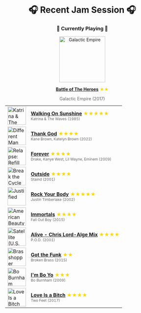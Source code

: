 <div align='center'>

# 🎧 Recent Jam Session 🎧

<h3>🎵 Currently Playing 🎵</h3>

<a href="https://open.spotify.com/track/1CirS5cREBtJy71CLQyKmb"><img src="https://i.scdn.co/image/ab67616d0000b273763eb7add2bfa7483ef9cb28" width="150" height="150" alt="Galactic Empire" /></a>

<b><a href="https://open.spotify.com/track/1CirS5cREBtJy71CLQyKmb">Battle of The Heroes</a></b><span style="color: gold;"> ★★</span>

<span style="color: #666;">Galactic Empire (2017)</span>

<table style='margin: 0 auto; max-width: 550px;'>
<tr>
<td width="60"><a href="https://open.spotify.com/track/05wIrZSwuaVWhcv5FfqeH0"><img src="https://i.scdn.co/image/ab67616d0000b273eafaf556eda644a745d0144d" width="60" height="60" alt="Katrina & The Waves" /></a></td>
<td><b><a href="https://open.spotify.com/track/05wIrZSwuaVWhcv5FfqeH0">Walking On Sunshine</a></b> <span style="color: gold;"> ★★★★★</span><br><span style="font-size: 12px; color: #666;">Katrina & The Waves (1985)</span></td>
</tr>
<tr>
<td width="60"><a href="https://open.spotify.com/track/1brnLTvarI9D1hLP6z2Ar8"><img src="https://i.scdn.co/image/ab67616d0000b2733b7c6c5af0af9fc1a9714b36" width="60" height="60" alt="Different Man" /></a></td>
<td><b><a href="https://open.spotify.com/track/1brnLTvarI9D1hLP6z2Ar8">Thank God</a></b> <span style="color: gold;"> ★★★★</span><br><span style="font-size: 12px; color: #666;">Kane Brown, Katelyn Brown (2022)</span></td>
</tr>
<tr>
<td width="60"><a href="https://open.spotify.com/track/5UsLjwBaTHBX4ektWIr4XX"><img src="https://i.scdn.co/image/ab67616d0000b273506c4cc93e5a6234164125e1" width="60" height="60" alt="Relapse: Refill" /></a></td>
<td><b><a href="https://open.spotify.com/track/5UsLjwBaTHBX4ektWIr4XX">Forever</a></b> <span style="color: gold;"> ★★★★</span><br><span style="font-size: 12px; color: #666;">Drake, Kanye West, Lil Wayne, Eminem (2009)</span></td>
</tr>
<tr>
<td width="60"><a href="https://open.spotify.com/track/50Re2bLgXqG9qN7v2QHNTm"><img src="https://i.scdn.co/image/ab67616d0000b273437a8cfd8293ddf6d800c384" width="60" height="60" alt="Break the Cycle" /></a></td>
<td><b><a href="https://open.spotify.com/track/50Re2bLgXqG9qN7v2QHNTm">Outside</a></b> <span style="color: gold;"> ★★★★</span><br><span style="font-size: 12px; color: #666;">Staind (2001)</span></td>
</tr>
<tr>
<td width="60"><a href="https://open.spotify.com/track/1AWQoqb9bSvzTjaLralEkT"><img src="https://i.scdn.co/image/ab67616d0000b273346a5742374ab4cf9ed32dee" width="60" height="60" alt="Justified" /></a></td>
<td><b><a href="https://open.spotify.com/track/1AWQoqb9bSvzTjaLralEkT">Rock Your Body</a></b> <span style="color: gold;"> ★★★★★</span><br><span style="font-size: 12px; color: #666;">Justin Timberlake (2002)</span></td>
</tr>
<tr>
<td width="60"><a href="https://open.spotify.com/track/3Te8uLyit6X3ncNW8Fp3K2"><img src="https://i.scdn.co/image/ab67616d0000b2733cf1c1dbcfa3f1ab7282719b" width="60" height="60" alt="American Beauty/American Psycho" /></a></td>
<td><b><a href="https://open.spotify.com/track/3Te8uLyit6X3ncNW8Fp3K2">Immortals</a></b> <span style="color: gold;"> ★★★★</span><br><span style="font-size: 12px; color: #666;">Fall Out Boy (2015)</span></td>
</tr>
<tr>
<td width="60"><a href="https://open.spotify.com/track/1X4Ntw6Lbaa1ACgilCqMpr"><img src="https://i.scdn.co/image/ab67616d0000b27395741aa186187b05e0653245" width="60" height="60" alt="Satellite (U.S. Version)" /></a></td>
<td><b><a href="https://open.spotify.com/track/1X4Ntw6Lbaa1ACgilCqMpr">Alive - Chris Lord-Alge Mix</a></b> <span style="color: gold;"> ★★★★</span><br><span style="font-size: 12px; color: #666;">P.O.D. (2001)</span></td>
</tr>
<tr>
<td width="60"><a href="https://open.spotify.com/track/32RRGRH38k9vgBdAXCTAB7"><img src="https://i.scdn.co/image/ab67616d0000b273f7cf7286c6924c4391fb1a66" width="60" height="60" alt="Brasshopper" /></a></td>
<td><b><a href="https://open.spotify.com/track/32RRGRH38k9vgBdAXCTAB7">Got the Funk</a></b> <span style="color: gold;"> ★★</span><br><span style="font-size: 12px; color: #666;">Broken Brass (2015)</span></td>
</tr>
<tr>
<td width="60"><a href="https://open.spotify.com/track/2PrGlRpPayQ4JFztXWTEx2"><img src="https://i.scdn.co/image/ab67616d0000b2733567ee8c68e23bfae8d210af" width="60" height="60" alt="Bo Burnham" /></a></td>
<td><b><a href="https://open.spotify.com/track/2PrGlRpPayQ4JFztXWTEx2">I'm Bo Yo</a></b> <span style="color: gold;"> ★★★</span><br><span style="font-size: 12px; color: #666;">Bo Burnham (2009)</span></td>
</tr>
<tr>
<td width="60"><a href="https://open.spotify.com/track/6MiVIH3fQlmz44jGx2DXn4"><img src="https://i.scdn.co/image/ab67616d0000b273b7ee50d904524efd47009114" width="60" height="60" alt="Love Is a Bitch" /></a></td>
<td><b><a href="https://open.spotify.com/track/6MiVIH3fQlmz44jGx2DXn4">Love Is a Bitch</a></b> <span style="color: gold;"> ★★★★</span><br><span style="font-size: 12px; color: #666;">Two Feet (2017)</span></td>
</tr>
</table>
</div>


